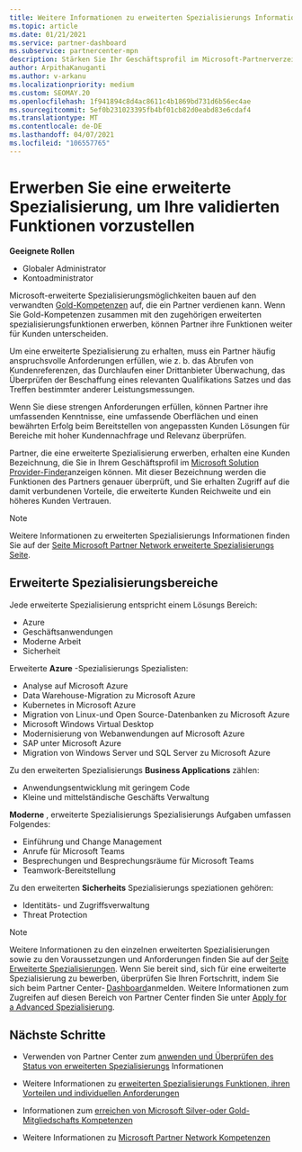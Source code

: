 ```yaml
---
title: Weitere Informationen zu erweiterten Spezialisierungs Informationen
ms.topic: article
ms.date: 01/21/2021
ms.service: partner-dashboard
ms.subservice: partnercenter-mpn
description: Stärken Sie Ihr Geschäftsprofil im Microsoft-Partnerverzeichnis. Erfahren Sie mehr über die erweiterten Spezialisierungsmöglichkeiten, die Sie zusammen mit Ihren vorhandenen Gold-und Silver-Kompetenzen erreichen können.
author: ArpithaKanuganti
ms.author: v-arkanu
ms.localizationpriority: medium
ms.custom: SEOMAY.20
ms.openlocfilehash: 1f941894c8d4ac8611c4b1869bd731d6b56ec4ae
ms.sourcegitcommit: 5ef0b231023395fb4bf01cb82d0eabd83e6cdaf4
ms.translationtype: MT
ms.contentlocale: de-DE
ms.lasthandoff: 04/07/2021
ms.locfileid: "106557765"
---
```

# <a name="earn-an-advanced-specialization-to-showcase-your-validated-capabilities"></a>Erwerben Sie eine erweiterte Spezialisierung, um Ihre validierten Funktionen vorzustellen

**Geeignete Rollen**

- Globaler Administrator
- Kontoadministrator

Microsoft-erweiterte Spezialisierungsmöglichkeiten bauen auf den verwandten [Gold-Kompetenzen](learn-about-competencies.md) auf, die ein Partner verdienen kann. Wenn Sie Gold-Kompetenzen zusammen mit den zugehörigen erweiterten spezialisierungsfunktionen erwerben, können Partner ihre Funktionen weiter für Kunden unterscheiden.

Um eine erweiterte Spezialisierung zu erhalten, muss ein Partner häufig anspruchsvolle Anforderungen erfüllen, wie z. b. das Abrufen von Kundenreferenzen, das Durchlaufen einer Drittanbieter Überwachung, das Überprüfen der Beschaffung eines relevanten Qualifikations Satzes und das Treffen bestimmter anderer Leistungsmessungen.

Wenn Sie diese strengen Anforderungen erfüllen, können Partner ihre umfassenden Kenntnisse, eine umfassende Oberflächen und einen bewährten Erfolg beim Bereitstellen von angepassten Kunden Lösungen für Bereiche mit hoher Kundennachfrage und Relevanz überprüfen.

Partner, die eine erweiterte Spezialisierung erwerben, erhalten eine Kunden Bezeichnung, die Sie in Ihrem Geschäftsprofil im [Microsoft Solution Provider-Finder](https://www.microsoft.com/solution-providers/home)anzeigen können. Mit dieser Bezeichnung werden die Funktionen des Partners genauer überprüft, und Sie erhalten Zugriff auf die damit verbundenen Vorteile, die erweiterte Kunden Reichweite und ein höheres Kunden Vertrauen.

> [!NOTE]
> Weitere Informationen zu erweiterten Spezialisierungs Informationen finden Sie auf der [Seite Microsoft Partner Network erweiterte Spezialisierungs Seite](https://partner.microsoft.com/membership/advanced-specialization).

## <a name="advanced-specialization-areas"></a>Erweiterte Spezialisierungsbereiche

Jede erweiterte Spezialisierung entspricht einem Lösungs Bereich:

- Azure
- Geschäftsanwendungen
- Moderne Arbeit
- Sicherheit

Erweiterte **Azure** -Spezialisierungs Spezialisten:

- Analyse auf Microsoft Azure
- Data Warehouse-Migration zu Microsoft Azure
- Kubernetes in Microsoft Azure
- Migration von Linux-und Open Source-Datenbanken zu Microsoft Azure
- Microsoft Windows Virtual Desktop
- Modernisierung von Webanwendungen auf Microsoft Azure
- SAP unter Microsoft Azure
- Migration von Windows Server und SQL Server zu Microsoft Azure

Zu den erweiterten Spezialisierungs **Business Applications** zählen:

- Anwendungsentwicklung mit geringem Code
- Kleine und mittelständische Geschäfts Verwaltung

**Moderne** , erweiterte Spezialisierungs Spezialisierungs Aufgaben umfassen Folgendes:

- Einführung und Change Management
- Anrufe für Microsoft Teams
- Besprechungen und Besprechungsräume für Microsoft Teams
- Teamwork-Bereitstellung

Zu den erweiterten **Sicherheits** Spezialisierungs speziationen gehören:

- Identitäts- und Zugriffsverwaltung
- Threat Protection

> [!NOTE]
> Weitere Informationen zu den einzelnen erweiterten Spezialisierungen sowie zu den Voraussetzungen und Anforderungen finden Sie auf der [Seite Erweiterte Spezialisierungen](https://partner.microsoft.com/membership/advanced-specialization). Wenn Sie bereit sind, sich für eine erweiterte Spezialisierung zu bewerben, überprüfen Sie Ihren Fortschritt, indem Sie sich beim Partner Center- [Dashboard](https://partner.microsoft.com/dashboard)anmelden. Weitere Informationen zum Zugreifen auf diesen Bereich von Partner Center finden Sie unter [Apply for a Advanced Spezialisierung](advanced-specializations-apply.md).

## <a name="next-steps"></a>Nächste Schritte

- Verwenden von Partner Center zum [anwenden und Überprüfen des Status von erweiterten Spezialisierungs](advanced-specializations-apply.md) Informationen

- Weitere Informationen zu [erweiterten Spezialisierungs Funktionen, ihren Vorteilen und individuellen Anforderungen](https://partner.microsoft.com/membership/advanced-specialization)

- Informationen zum [erreichen von Microsoft Silver-oder Gold-Mitgliedschafts Kompetenzen](learn-about-competencies.md)

- Weitere Informationen zu [Microsoft Partner Network Kompetenzen](https://partner.microsoft.com/membership/competencies)